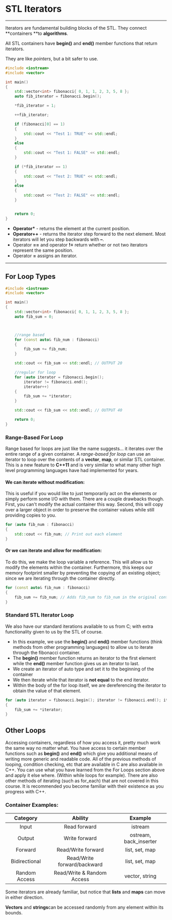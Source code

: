 # STL Iterators

---

Iterators are fundamental building blocks of the STL. They connect **containers **to **algorithms**.

All STL containers have **begin\(\)** and **end\(\)** member functions that return iterators.

They are like _pointers_, but a bit safer to use.

```cpp
#include <iostream>
#include <vector>

int main()
{
    std::vector<int> fibonacci{ 0, 1, 1, 2, 3, 5, 8 };
    auto fib_iterator = fibonacci.begin();

    *fib_iterator = 1;

    ++fib_iterator;

    if (fibonacci[0] == 1)
    {
        std::cout << "Test 1: TRUE" << std::endl;
    }
    else
    {
        std::cout << "Test 1: FALSE" << std::endl;
    }

    if (*fib_iterator == 1)
    {
        std::cout << "Test 2: TRUE" << std::endl;
    }
    else
    {
        std::cout << "Test 2: FALSE" << std::endl;
    }


    return 0;
}
```

* **Operator\*** - returns the element at the current position.
* **Operator++**  - returns the iterator step forward to the next element. Most iterators will let you step backwards with **–**.
* Operator **\==** and operator **!=** return whether or not two iterators represent the same position.
* Operator **=**  assigns an iterator.

---

## For Loop Types

```cpp
#include <iostream>
#include <vector>

int main()
{
    std::vector<int> fibonacci{ 0, 1, 1, 2, 3, 5, 8 };
    auto fib_sum = 0;



    //range based
    for (const auto& fib_num : fibonacci)
    {
        fib_sum += fib_num;
    }

    std::cout << fib_sum << std::endl; // OUTPUT 20

    //regular for loop
    for (auto iterator = fibonacci.begin();
        iterator != fibonacci.end(); 
        iterator++)
    {
        fib_sum += *iterator;
    }

    std::cout << fib_sum << std::endl; // OUTPUT 40

    return 0;
}
```

### Range-Based For Loop

Range based for loops are just like the name suggests... it iterates over the entire range of a given container. A _range-based_ _for loop_ can use an iterator to loop over the contents of a **vector**, **map**, or similar STL container. This is a new feature to **C++11** and is very similar to what many other high level programming languages have had implemented for years.

#### We can iterate without modification:

This is useful if you would like to just temporarily act on the elements or simply perform some I/O with them. There are a couple drawbacks though. First, you can't modify the actual container this way. Second, this will copy over a larger object in order to preserve the container values while still providing copies to you.

```cpp
for (auto fib_num : fibonacci)
{
    std::cout << fib_num; // Print out each element
}
```

#### Or we can iterate and allow for modification:

To do this, we make the loop variable a reference. This will allow us to modify the elements within the container. Furthermore, this keeps our memory footprint smaller by preventing the copying of an existing object; since we are iterating through the container directly.

```cpp
for (const auto& fib_num : fibonacci)
{
    fib_sum += fib_num; // Adds fib_num to fib_num in the original container for the given element in range
}
```

### Standard STL Iterator Loop

We also have our standard iterations available to us from C; with extra functionality given to us by the STL of course.

* In this example, we use the **begin\(\)** and **end\(\)** member functions \(think methods from other programming languages\) to allow us to iterate through the fibonacci container. 
* The **begin\(\)** member function returns an iterator to the first element while the **end\(\)** member function gives us an iterator to  last. 
* We create an iterator of auto type and set it to the beginning of the container
* We then iterate while that iterator is **not equal** to the end iterator. 
* Within the body of the for loop itself, we are dereferencing the iterator to obtain the value of that element. 

```cpp
for (auto iterator = fibonacci.begin(); iterator != fibonacci.end(); iterator++)
{
    fib_sum += *iterator;
}
```

## Other Loops

Accessing containers, regardless of how you access it, pretty much work the same way no matter what. You have access to certain member functions such as **begin\(\)** and **end\(\)** which give you additional means of writing more generic and readable code. All of the previous methods of looping, condition checking, etc that are available in C are also available in C++. You can use what you have learned from the For Loops section above and apply it else where. \(Within while loops for example\). There are also other methods of iterating \(such as for\_each\) that are not covered in this course. It is recommended you become familiar with their existence as you progress with C++.

### Container Examples:

| Category | Ability | Example |
| :---: | :---: | :---: |
| Input | Read forward | istream |
| Output | Write forward | ostream, back\_inserter |
| Forward | Read/Write forward | list, set, map |
| Bidirectional | Read/Write forward/backward | list, set, map |
| Random Access | Read/Write & Random Access | vector, string |

Some iterators are already familiar, but notice that **lists** and **maps** can move in either direction.

**Vectors** and **strings**can be accessed randomly from any element within its bounds.

